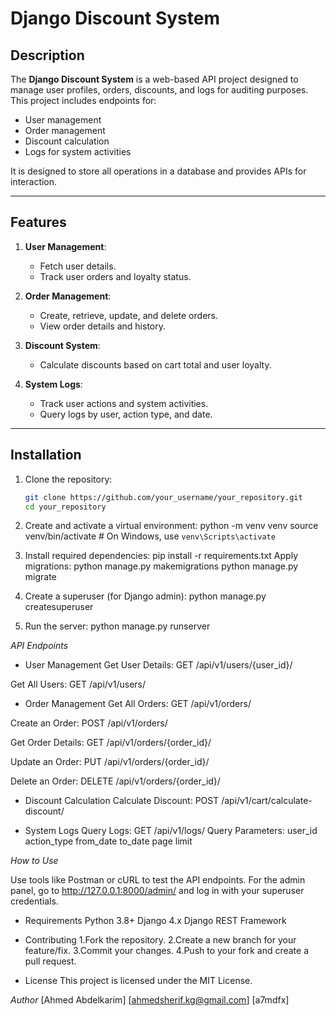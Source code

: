 # Django Discount System

## Description
The **Django Discount System** is a web-based API project designed to manage user profiles, orders, discounts, and logs for auditing purposes. This project includes endpoints for:
- User management
- Order management
- Discount calculation
- Logs for system activities

It is designed to store all operations in a database and provides APIs for interaction.

---

## Features
1. **User Management**:
   - Fetch user details.
   - Track user orders and loyalty status.

2. **Order Management**:
   - Create, retrieve, update, and delete orders.
   - View order details and history.

3. **Discount System**:
   - Calculate discounts based on cart total and user loyalty.

4. **System Logs**:
   - Track user actions and system activities.
   - Query logs by user, action type, and date.

---

## Installation

1. Clone the repository:
   ```bash
   git clone https://github.com/your_username/your_repository.git
   cd your_repository


2.  Create and activate a virtual environment:
python -m venv venv
source venv/bin/activate  # On Windows, use `venv\Scripts\activate`


3.  Install required dependencies:
pip install -r requirements.txt
Apply migrations:
python manage.py makemigrations
python manage.py migrate


4. Create a superuser (for Django admin):
python manage.py createsuperuser

5. Run the server:
python manage.py runserver



*API Endpoints*

* User Management
Get User Details:
GET /api/v1/users/{user_id}/

Get All Users:
GET /api/v1/users/

* Order Management
Get All Orders:
GET /api/v1/orders/

Create an Order:
POST /api/v1/orders/

Get Order Details:
GET /api/v1/orders/{order_id}/

Update an Order:
PUT /api/v1/orders/{order_id}/

Delete an Order:
DELETE /api/v1/orders/{order_id}/

* Discount Calculation
Calculate Discount:
POST /api/v1/cart/calculate-discount/

* System Logs
Query Logs:
GET /api/v1/logs/
Query Parameters:
user_id
action_type
from_date
to_date
page
limit


*How to Use*

Use tools like Postman or cURL to test the API endpoints.
For the admin panel, go to http://127.0.0.1:8000/admin/ and log in with your superuser credentials.

* Requirements
Python 3.8+
Django 4.x
Django REST Framework

* Contributing
1.Fork the repository.
2.Create a new branch for your feature/fix.
3.Commit your changes.
4.Push to your fork and create a pull request.

* License
This project is licensed under the MIT License.

*Author*
[Ahmed Abdelkarim]
[ahmedsherif.kg@gmail.com]
[a7mdfx]